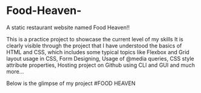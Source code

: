 # Food-Heaven-
A static restaurant website named Food Heaven!!

This is a practice project to showcase the current level of my skills
It is clearly visible through the project that I have understood the basics of HTML and CSS, which includes some typical topics like Flexbox and Grid layout usage in CSS, Form Designing, Usage of @media queries, CSS style attribute properties, Hosting project on Github using CLI and GUI and much more...

Below is the glimpse of my project #FOOD HEAVEN

